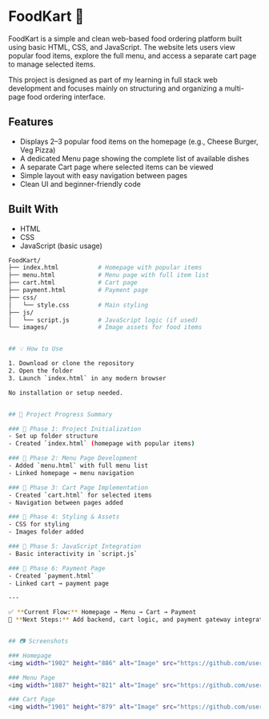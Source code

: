 # FoodKart 🍔
FoodKart is a simple and clean web-based food ordering platform built using basic HTML, CSS, and JavaScript. The website lets users view popular food items, explore the full menu, and access a separate cart page to manage selected items.

This project is designed as part of my learning in full stack web development and focuses mainly on structuring and organizing a multi-page food ordering interface.

## Features
- Displays 2–3 popular food items on the homepage (e.g., Cheese Burger, Veg Pizza)
- A dedicated Menu page showing the complete list of available dishes
- A separate Cart page where selected items can be viewed
- Simple layout with easy navigation between pages
- Clean UI and beginner-friendly code

## Built With
- HTML
- CSS
- JavaScript (basic usage)
  
```bash
FoodKart/
├── index.html           # Homepage with popular items
├── menu.html            # Menu page with full item list
├── cart.html            # Cart page
├── payment.html         # Payment page
├── css/
│   └── style.css        # Main styling
├── js/
│   └── script.js        # JavaScript logic (if used)
└── images/              # Image assets for food items


## 💡 How to Use

1. Download or clone the repository
2. Open the folder
3. Launch `index.html` in any modern browser

No installation or setup needed.


## 📖 Project Progress Summary

### 🔹 Phase 1: Project Initialization
- Set up folder structure
- Created `index.html` (homepage with popular items)

### 🔹 Phase 2: Menu Page Development
- Added `menu.html` with full menu list
- Linked homepage → menu navigation

### 🔹 Phase 3: Cart Page Implementation
- Created `cart.html` for selected items
- Navigation between pages added

### 🔹 Phase 4: Styling & Assets
- CSS for styling
- Images folder added

### 🔹 Phase 5: JavaScript Integration
- Basic interactivity in `script.js`

### 🔹 Phase 6: Payment Page
- Created `payment.html`
- Linked cart → payment page

---

✅ **Current Flow:** Homepage → Menu → Cart → Payment  
🚀 **Next Steps:** Add backend, cart logic, and payment gateway integration.


## 📷 Screenshots

### Homepage
<img width="1902" height="886" alt="Image" src="https://github.com/user-attachments/assets/db54f626-9e74-4412-9b7a-7387bb67a04b" />

### Menu Page
<img width="1887" height="821" alt="Image" src="https://github.com/user-attachments/assets/6d81aea4-a064-4a6e-b23d-477d1467ab2f" />

### Cart Page
<img width="1901" height="879" alt="Image" src="https://github.com/user-attachments/assets/5b0fba71-d412-4fd1-a253-817ef8532a61" />
